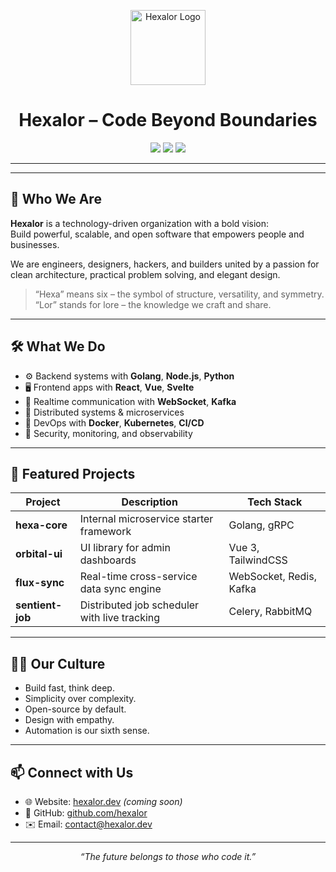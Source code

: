 <p align="center">
  <img src="https://raw.githubusercontent.com/hexalor/.assets/logo.png" alt="Hexalor Logo" width="120"/>
</p>

<h1 align="center">Hexalor – Code Beyond Boundaries</h1>

<p align="center">
  <img src="https://img.shields.io/badge/Innovation-Driven-blue?style=flat-square" />
  <img src="https://img.shields.io/badge/Open%20Source-First-green?style=flat-square" />
  <img src="https://img.shields.io/badge/Built%20with%20Heart-%E2%9D%A4-red?style=flat-square" />
</p>

---

<!-- <p align="center">
  <img src="https://raw.githubusercontent.com/hexalor/.assets/main/banner.png" alt="Hexalor Banner" />
</p> -->

---

## 🌌 Who We Are

**Hexalor** is a technology-driven organization with a bold vision:  
Build powerful, scalable, and open software that empowers people and businesses.

We are engineers, designers, hackers, and builders united by a passion for clean architecture, practical problem solving, and elegant design.

> “Hexa” means six – the symbol of structure, versatility, and symmetry.  
> “Lor” stands for lore – the knowledge we craft and share.

---

## 🛠️ What We Do

- ⚙️ Backend systems with **Golang**, **Node.js**, **Python**
- 🖥️ Frontend apps with **React**, **Vue**, **Svelte**
- 📡 Realtime communication with **WebSocket**, **Kafka**
- 🧠 Distributed systems & microservices
- 🚀 DevOps with **Docker**, **Kubernetes**, **CI/CD**
- 🔐 Security, monitoring, and observability

---

## 🌟 Featured Projects

| Project        | Description                                      | Tech Stack              |
|----------------|--------------------------------------------------|--------------------------|
| **hexa-core**  | Internal microservice starter framework          | Golang, gRPC             |
| **orbital-ui** | UI library for admin dashboards                  | Vue 3, TailwindCSS       |
| **flux-sync**  | Real-time cross-service data sync engine         | WebSocket, Redis, Kafka  |
| **sentient-job** | Distributed job scheduler with live tracking   | Celery, RabbitMQ         |

---

## 👨‍🚀 Our Culture

- Build fast, think deep.
- Simplicity over complexity.
- Open-source by default.
- Design with empathy.
- Automation is our sixth sense.

---

## 📫 Connect with Us

- 🌐 Website: [hexalor.dev](https://hexalor.dev) _(coming soon)_
- 🐙 GitHub: [github.com/hexalor](https://github.com/hexalor)
- ✉️ Email: [contact@hexalor.dev](mailto:contact@hexalor.dev)

---

<p align="center"><em>“The future belongs to those who code it.”</em></p>
